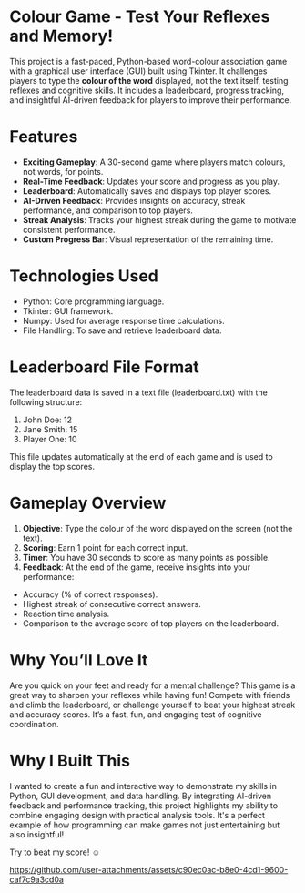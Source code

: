 # Colour Game - Test Your Reflexes and Memory!
This project is a fast-paced, Python-based word-colour association game with a graphical user interface (GUI) built using Tkinter. It challenges players to type the **colour of the word** displayed, not the text itself, testing reflexes and cognitive skills. It includes a leaderboard, progress tracking, and insightful AI-driven feedback for players to improve their performance.

# Features
- **Exciting Gameplay**: A 30-second game where players match colours, not words, for points.
- **Real-Time Feedback**: Updates your score and progress as you play.
- **Leaderboard**: Automatically saves and displays top player scores.
- **AI-Driven Feedback**: Provides insights on accuracy, streak performance, and comparison to top players.
- **Streak Analysis**: Tracks your highest streak during the game to motivate consistent performance.
- **Custom Progress Ba**r: Visual representation of the remaining time.

# Technologies Used
- Python: Core programming language.
- Tkinter: GUI framework.
- Numpy: Used for average response time calculations.
- File Handling: To save and retrieve leaderboard data.

# Leaderboard File Format
The leaderboard data is saved in a text file (leaderboard.txt) with the following structure:

1. John Doe: 12
2. Jane Smith: 15
3. Player One: 10

This file updates automatically at the end of each game and is used to display the top scores.

# Gameplay Overview
1. **Objective**: Type the colour of the word displayed on the screen (not the text).
2. **Scoring**: Earn 1 point for each correct input.
3. **Timer**: You have 30 seconds to score as many points as possible.
4. **Feedback**: At the end of the game, receive insights into your performance:
- Accuracy (% of correct responses).
- Highest streak of consecutive correct answers.
- Reaction time analysis.
- Comparison to the average score of top players on the leaderboard.

# Why You’ll Love It
Are you quick on your feet and ready for a mental challenge? This game is a great way to sharpen your reflexes while having fun! Compete with friends and climb the leaderboard, or challenge yourself to beat your highest streak and accuracy scores. It’s a fast, fun, and engaging test of cognitive coordination.

# Why I Built This
I wanted to create a fun and interactive way to demonstrate my skills in Python, GUI development, and data handling. By integrating AI-driven feedback and performance tracking, this project highlights my ability to combine engaging design with practical analysis tools. It's a perfect example of how programming can make games not just entertaining but also insightful!

Try to beat my score! ☺️

https://github.com/user-attachments/assets/c90ec0ac-b8e0-4cd1-9600-caf7c9a3cd0a








